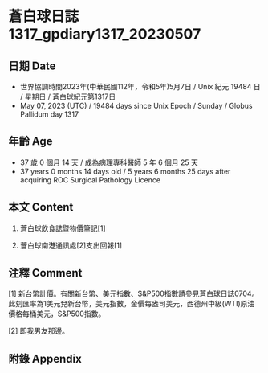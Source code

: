 [_metadata_:encoding]: - "utf-8"
[_metadata_:language]: - "zh-Hant-TW"
[_metadata_:fileformat]: - "markdown"
[_metadata_:MIME_type]: - "text/plain"
[_metadata_:markdown_version]: - "commonmark version 0.30"
[_metadata_:markdown_spec]: - "https://spec.commonmark.org/0.30/"

# 蒼白球日誌1317_gpdiary1317_20230507 #

## 日期 Date ##

* 世界協調時間2023年(中華民國112年，令和5年)5月7日 / Unix 紀元 19484 日 / 星期日 / 蒼白球紀元第1317日
* May 07, 2023 (UTC) / 19484 days since Unix Epoch / Sunday / Globus Pallidum day 1317

## 年齡 Age ##

* 37 歲 0 個月 14 天 / 成為病理專科醫師 5 年 6 個月 25 天
* 37 years 0 months 14 days old / 5 years 6 months 25 days after acquiring ROC Surgical Pathology Licence

## 本文 Content ##

1. 蒼白球飲食誌暨物價筆記[1]

    
2. 蒼白球南港通訊處[2]支出回報[1]

    

## 注釋 Comment ##

[1] 新台幣計價。有關新台幣、美元指數、S&P500指數請參見蒼白球日誌0704。此刻匯率為1美元兌新台幣，美元指數，金價每盎司美元，西德州中級(WTI)原油價格每桶美元，S&P500指數。


[2] 即我男友那邊。



## 附錄 Appendix ##

